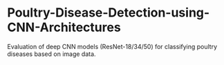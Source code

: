 # Poultry-Disease-Detection-using-CNN-Architectures
Evaluation of deep CNN models (ResNet-18/34/50) for classifying poultry diseases based on image data.
